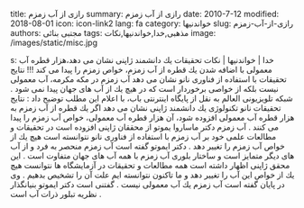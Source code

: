 title: رازی از آب زمزم
summary: رازی از آب زمزم
date: 2010-7-12
modified: 2018-08-01
icon:  icon-link2
lang: fa
category: خواندنیها
slug: رازی-از-آب-زمزم
authors: مجتبی بنائی
tags: مذهبی,خدا,خواندنیها,نکات
image: /images/static/misc.jpg

s: خدا | خواندنیها | نکات    تحقیقات یك دانشمند ژاپنى نشان مى دهد،هزار قطره آب  معمولى با اضافه شدن یك قطره از آب زمزم، خواص زمزم را پیدا مى كند !!!  نتایج تحقیقات با استفاده از فناورى نانو نشان مى دهد آب زمزم در مكه مكرمه، آب معمولى نیست بلكه از خواصى برخوردار است كه در هیچ یك از آب هاى جهان پیدا نمى شود .  شبكه تلویزیونى العالم به نقل از پایگاه اینترنتى باب، با اعلام این مطلب توضیح داد : نتایج تحقیقات نانو تكنولوژى یك دانشمند ژاپنى نشان مى دهد اگر یك قطره از آب زمزم به هزار قطره آب معمولى افزوده شود، آن هزار قطره آب معمولى، خواص آب زمزم را پیدا مى كنند .  آب زمزم     دكتر ماساروا یموتو  از  محققان  ژاپنى  افزوده  است  در  تحقیقات  و  مطالعات  علمى  خود بر آب زمزم با استفاده از فناورى نانو نتوانسته است هیچ  یك  از  خواص  آب  زمزم را تغییر  دهد .  دكتر ایموتو  گفته  است  آب  زمزم  منحصر  به  فرد  و  از  آب  هاى دیگر  متمایز  است  و  ساختار  بلورى  آب  زمزم  با  همه  آب  هاى  جهان  متفاوت  است .  این  محقق  ژاپنى  اظهار  داشته  است  همه  مطالعات  و  تحقیقات  در  آزمایشگاه  ها  نتوانست  هیچ  یك  از  خواص  این  آب  را  تغییر  دهد  و  ما  تاكنون نتوانسته ایم  علت  آن  را  تشخیص  بدهیم .  وى در پایان  گفته  است  آب  زمزم  یك  آب  معمولى  نیست .  گفتنى  است  دكتر  ایموتو  بنیانگذار  نظریه  تبلور  ذرات  آب است .